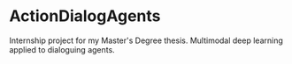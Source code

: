 # ActionDialogAgents
Internship project for my Master's Degree thesis. Multimodal deep learning applied to dialoguing agents.
